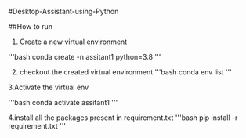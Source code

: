#Desktop-Assistant-using-Python

##How to run

1. Create a new virtual environment

'''bash
conda create -n 
assitant1 python=3.8
'''

2. checkout the created virtual environment
'''bash
conda env list
'''

3.Activate the virtual env

'''bash
conda activate assitant1
'''

4.install all the packages present in requirement.txt
'''bash
pip install -r requirement.txt
'''



